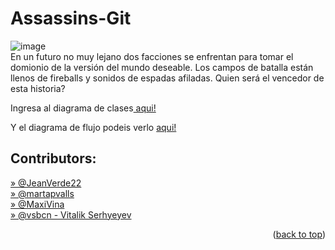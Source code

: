 ﻿# Assassins-Git
![image](https://user-images.githubusercontent.com/10848174/178935310-92dfd7c7-17ad-488f-8df1-76335e79ecc6.png)
<br/>
En un futuro no muy lejano dos facciones se enfrentan para tomar el domionio de la versión del mundo deseable. 
Los campos de batalla están llenos de fireballs y sonidos de espadas afiladas. 
Quien será el vencedor de esta historia?

Ingresa al diagrama de clases<a href="https://viewer.diagrams.net/?tags=%7B%7D&highlight=0000ff&edit=_blank&layers=1&nav=1&title=Diagrama%20de%20Clases%20HW1#R%3Cmxfile%3E%3Cdiagram%20id%3D%22xtkLGkXtrsVvrAkFr1n5%22%20name%3D%22P%C3%A1gina-1%22%3E7V3bcuK4Fv0aqjIPUL4DjwmZZFKnU9XTSXd6zsuUghVwjW0xwiGXrz%2BSLYNtbROTtmzqoKargoVs7L3W3tpLNwb2LHq9pmi1vCU%2BDgeW4b8O7MuBZVljw2V%2FeMlbVmI6ziQrWdDAF2W7grvgHYtCQ5Q%2BBz5elyomhIRJsCoXzkkc43lSKkOUkpdytScSlr91hRZYKribo1AufQj8ZJmVTlxjV%2F4HDhbL%2FJsdQ3wSobyyKFgvkU9eCkX27wN7RglJsnfR6wyH3Hq5XbLzrmo%2B3d4YxXHS5ISf15c3%2F32f2X%2FZZHozv%2FKu49WPYY7GBoXP4olvURCLO07ecjOsX4IoRDE7ungicXInPjHZMQqDRczez9l9YMoKNpgmAbPgufggIStWOl8Gof8FvZFnfrfrBM3%2FyY8uloQG7%2ByyKBTXZB%2FTRJDB8ko17viZrNhgpRSvWZ2vuQnMStEtei1V%2FILWiSiYkzBEq3XwuH2MCNFFEF%2BQJCGRqCRMwx4Hv9Ya3dxCyZwAkwgn9I1VESfYtpOdIvhvCzK87LhkeqJsWeSR6wkOC%2F4utpfeQczeCJQPQXwqIT6wLvhZcZCwP2cbEvi%2FSQRgJkhSYCj5B89ISBjSlzHJGBGEYaUoJ0WIn5JaSqxXaB7Eiy9pnUtnV%2FJNGIIXEXbuU5g6zjLwfRxzOEmCEpRhx4FakSBOUkO5F%2Bw%2Fs%2BfMGLkDl934jB2bu2P2n1enyYzE7FkY1fn3YEaMF8zJ0QzzPa4kM0Egb3nNkLdUAe86NcCvccgi5xW%2FBUzXV5REzH2SgEVdxoZzStHbl4DZxvJCbqDLZx7ivQV%2F%2F9vAPmeVePU3burS29S0F5pIbRPJtfom0r4IktKoSpxFDXF4qNEcUcCR8aRvjsh5hQg2S%2FLyELBcjRYooPFvGX%2FTcPomwHgPAZhY2OA3RH3NAYUcaJprtsGB63AYXd14D9FPOpt%2B%2F%2FGf%2B%2FjuYZg%2FSYkDFZgXlDyvam0gVJ2w%2FE5LHZCAO0YpAZ94slUcG7JKfmL7ZjEks4i0qSq6lmjF33LRmiqrqvQS7L3n5L40OTGZqXKZ6ojjrTw1nazgK1kHSUAK3rJMolx58a%2B4QlEQcnv9wNRHMZLda86lWJAG8fSsRiTewxEZvk7ggd3KguG5QvOEUAAlLY3bAFxcxivrZbd%2FvWxLdBiyw9kSUUYITLe0MP6eV8t0avuZZs3a26w11dG2svjg1mU2qY6eUYx4dL3FyZL4Z3cJZUCUhbKmRLuUcHunBNS1UkE5DFL0MpTzNtr8FMQRAyvE1fZ%2FaEq42zLuNoBxiB5xWMgKaFa3gn1v8E4awmsqg9er8fj5epO69DeMWIIm95VtG4m83yPrGSvFhF0d3Vq0z51p76GhTgenxMkbiz3UETT5mFu6z7519pi9JxumHHpqtCKsQoxflhcAUf6%2FFIfllXsIpoDkcADMJ6oUhymHjOG21WBvYhTl3qxbjMN9PnOpg%2FQFBL86l5e7zoeNGoDs4ZOskqZG%2B9SAdIYqasCRTO6aklBW3qH6cX%2BqNQGM4niqHMaDBHnmIyuKS9bx%2Fn3m020uuBgb5nfH0ytzZKfMySvkPnWBkoSdKy7Hbi%2B9Yu5vR9BfW%2FHSX2gla1KhD3F1p6Np8Z%2BjKi7K3eY5OrpHVgXy4jLuZGSX%2FpX83zZGXukfMPA48Sp1ZBaxSiPbK7wsVSySx6R463pN0WM2IsknIuajk7oFPbgFNWAu7UmuGrDD9kaWU3jZrip2yB15w12%2FrUGxr7twlRDDs2CEj5Yocs5RJMojK9VMUcKU6WTkTAqv8dEQBW5c90cUTRRlRDFtZzS2Cq%2BjIQr8NA20nR5D%2BjQZxsZo6hVen0tTTXNkusWXKjLIkw6yUQP%2FGXNRQZMz%2Fo739IjxAT%2BdXatjSMu0mVgj0yq8jiaGxC%2Bbv%2B4ffv%2FzGjlfnzY%2Fru7f%2F8ZDWdtcQrQ4YX3cUAwDZPqkPrY8Z1RMV4CJ2U3ijuOOJuPCSxWD5EaoNNlJZCxirYjuZC7Saa9Hfsym41PI4APBuqdIECaSNT%2BU8eOIhTL4gPL4NecLN5dl3FxqhrTPkOMVyODzQZnuacqe9qnQjgRWIHrg1KsBFVSPbjqWW0rfTBOYgW6Bsw%2FHqkZ9TXm95XXtEMXxrhmpRe3jnNyGMesEEnh12yGI6JlZhwIrLjMtTzWA1oJA0y%2Fyxa%2FtTzQAc5lGE3O4apoRulrzvUxOPef5TEeNu7ehazppS9lyV3jKnqZG%2F9SAtktQRQ04yEGrBzpOa6zyqjrLkEPpGJrc4ymb5ehBVsmcxA82A2jSljw7Kz%2BDsTcGT3lkjSC3bewP55mfnA%2ByfSoC3q4Clyx6aD7nK7t8%2BStZcXqfRzQVrPOluzWzJXsklRyGa1ftHi1A7QMiLjMpp1OWHANsEwqME1VwWfJMZ3lZrR67UEgJ0y3L3QmQYkPKStnaB0vWujyR%2BoZin1nDMmj2RudJn8iTrCPfoCxvFnRXoAp4m24bpko829BmMOkiWr4GEp9VFzwWEjHt6e1SAViy0bGnW7XJf%2F4Xx89RIefOxfKWFfdvq8YT%2F3VX28eJgFfp94YygU4722x5NOAFURoQHRAODwiZwx1v95ktd6i%2FBO96CYYCrHvvD5PzgIcavz5Bje5Ullda8vSO7ZbSJbTGykZl6%2BEymC%2Fi2F%2FvzdZOUrDXsEgZbVyzTBsT6OC1oG30TLuF9hu8Y3jbtBuG9CKdJsaAivh%2BBics5dtnyaGtPMgJZZEfHj8tUoI9XyaaNSe64QSQDXTLCb1zWueYA5uDg5irahnq9k9csq8%2BT3gjLXUGnfpG8R0zBNhxr9uoAOz1kHGEmbyGIif%2BcxMdM8Q0%2B244gI0cHuAugxOUkZWhXhsa6%2B1WRgLLW3O4tIw8Fhm5neyc8wbYC69jGQmshC2LhqhoEx34f50j5pGryJo9WnaMYCZilwkWOJ5jzYzumNG7lgQ2ZZHA12KyZdT7VpPADrlaTh4ZR%2FrXk3W7cGs9eSQU6VRQwpNmoD4HsY1oiQP5lPEsYWdsMVav28NhCum5kxZxsgwFBc638qR%2BHntQKEARp0YoH%2FFEhz6hOd4Wl08pXfExv2LG8tK09kdgTntQLXukQK1VtewQA2WuICwE2aIcvGvupeS8Xd5dM7NUogbs95XgUPBwHkmEEwoRytyj4pR%2F4HCD%2BVUHpZ4HZeLQNcYlcegCnQomNN8%2FF5XtzxqRm34mzlkA1J0HKolQnaOw%2FYm9D3%2BgpY1eApgJ8Pq7bJuJiHv56bbkjXiwx7%2BOd8K4I7fYBdTRq0ZdAeq9%2F%2Fy0A%2B%2FgnKEuCjXurePe%2B09K29BPSp9a744yeBv%2FYrSyJlxe%2BZVl%2BdmSL5YAnTFrFMS59vC2KQBI8G5dHPjBaD0i2E1S7xlHl9Tn8b3S0H%2F%2FfnMpTtXN%2FCfWhh2%2B%2F2S3MQDeYbL062caeQXI957YAxullAd2lysNvALge8%2FsLbj35pGQEKcbuwRrBs9Gu70K9Bsn%2Furg11uAqsTXbpjIHZ7GsUNK%2BPDI9rNrilbLW%2BJjXuN%2F%3C%2Fdiagram%3E%3Cdiagram%20id%3D%2270abEK53YBPQjjGpf1PT%22%20name%3D%22P%C3%A1gina-2%22%3EddHNEoIgEADgp%2BGubGN2NqtLJw%2BdGdmEGXQdpNF6%2BnTQjLFOLN8uLD8Msno4W9GqK0k0jEdyYHBknO%2BAp%2BMwydMLhzjxUlktvcUrFPqFM0azPrTELih0RMbpNsSSmgZLF5iwlvqw7E4m7NqKCjdQlMJs9aalU15Tvl%2F9grpSS%2Bc4OfhMLZbi%2BSadEpL6L4KcQWaJnI%2FqIUMzvd7yLn7d6U%2F2czCLjfuxYAzWvcdJ8EWQvwE%3D%3C%2Fdiagram%3E%3C%2Fmxfile%3E"> aqui!</a>

Y el diagrama de flujo podeis verlo <a href="https://viewer.diagrams.net/?tags=%7B%7D&highlight=0000ff&edit=_blank&layers=1&nav=1&title=Diagrama%20de%20flujo%20HW1#R7VtbV%2BM2EP4tfcjjcny387gJhGVL92wLhaUvPSIWsYtiZW0Fkv31lbDki%2BTETohjCHnCGk9Glma%2BmU9j0zOH08V5DGbBH9iHqGdo%2FqJnnvYMw9Bch%2F5hkmUq0XXbSyWTOPS5LBdchb8gF2pcOg99mJQUCcaIhLOycIyjCI5JSQbiGD%2BX1R4wKs86AxOoCK7GAKnS29AnQSr1DDeXf4HhJBAz604%2FvTMFQpmvJAmAj58LIvOsZw5jjEl6NV0MIWK7J%2Fbl9mJ5iy4fnfOvfyY%2Fwd%2BD36%2B%2F3XxKjY02%2BUm2hBhGZLemjdT0E0Bzvl98rWQpNjDG88iHzIjWMwcBmSJ6qdPL%2FyAhS%2B5wMCeYinBMAjzBEUCXGM%2B43gOOCFfT2RhG%2FmfmWDq%2BR3j8mIpGIUJ8Djri%2Bh4dJSTGj5nvmIHMEUwZgXuIBmD8OHl50CFGOKa3IhxBZsqnwcDXkj%2FcWS4dNNxb7oMEz%2BMxXKNn8hAH8QSus8dhxZ6vEKfcc%2BcQTyGJl1QhhgiQ8KkczIBjYpLp5X6nF9z1G4SBqYTBRRSSECDmBkO7B4TQzVodGcwrz0FI4NUMvGzPM80m5WgpRgFd6GCCQJJwH9a4eDMXPcGYwMXaTRV3HY5snts8PnzO84QuwB8UcoSlteQGS3HDHU2d6wF5GCgsBEo6k7DgwwcwR4QvQLIb4Us2L%2F8hjY54%2BYM90IkthnfZYujgdFEaLbcKr9oM4KgZoH928TmYOUk%2F%2BtciP0ejf35pgbBXmwF4sAp9HqumzjHbOEFwy99xSJeZmTX1MgY%2BGa5ZtoEfHhK6kFJpkYxkKBEPp0kISTeD%2Fyo3RAMQLAtqM6aQrH5YeR5BMnLMpRZzBGb7uD0obQWU37CCyfoIf9dltBZ77WOoUs9tiCFBXrXXYWY1JDaNZLOLSHaUSB4GGCeswg%2BYyNC%2Bg5iwZQwDEIMxgbFafAI8vZ8n9fW%2BFF0sfkZgGiK23BsY%2ByACUkgzNco3JhEdjGkU0bkrg5ZOGEYTOnLy0fULSGj5bJEruGWHZeMiWdAqyILXFllwFW%2Begjicr%2BML7dK0FU5uyyOGs6LodEbfvCaV4l3XgfoyBxch%2BSEmptd3OR%2Bjo5yBscGyEDj7rC6iDNSWF%2F2VHM2yd8PRLJmjeXYdR9uYWkk80DL3UJD6CmCqzjsHzq0EYvSDQIxxKIxsLwAQy6%2BiZH%2FRgD4ERuaHMRyTEDMzECRkjyTN7HdN0kQFKTj4K1h8FIpml91hd95gE%2Bmp4I4bOi%2BoQNVhekQmzXt1ybo2WMEjl%2FM3ChBlm5t6aKU7ujzCVHpDxcex2aU2msUZJ2Npd4U71Yztdc1piU7tkNm5TYmdVh3IrfM4hahlxVq0zgwJDOmalWazyvhMCX26ZGhHXWuZWQpWsitmWQlk9Y3eEciHAuR1dfQdAVnBn70lkGXaL45ubb9%2B2guQGzUVj0B%2BBZD1EoxzVHdUkcUZpf4FcletlfaQbDj9k77hWK5me55hWv2SWdfWTtIbttG3dL3fTrmWFuMY2kaLd%2B09ZAW1c3rMCjsu728sK1TU93eWFRy5LG9b3105veyqvusdILmiQ5i1gEkAX1w1BWHEWqzZe%2Fo13eBtGyXam26UyJ%2FquSKWuutbHVslH%2B2E1TgFmweXgg3p6OM5r03BJfDtIo%2BqHY81eTR9ufbh02jmxu7SqPrN8zGNrkyjm3wj0Ho6fDNZzpBPYPLr3KZZzpIMebKh7rOc%2BjXy6OL8y%2FVvKmQQCmcJbJa9ar4EcKpjtK0spbjBapiltniNT4f5f3ClXsr%2FEc48%2Bx8%3D"> aqui!</a>

## Contributors:

<p href="#contributors">
<a href="https://github.com/JeanVerde22">	» @JeanVerde22</a><br> 
 <a href="https://github.com/martapvalls">	» @martapvalls</a><br>
  <a href="https://github.com/MaxiVina">	» @MaxiVina</a><br>
  <a href="https://github.com/vsbcn"> 	» @vsbcn - Vitalik Serhyeyev</a><br>  
</p>

<p align="right">(<a href="#top">back to top</a>)</p>
